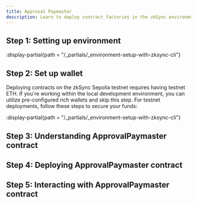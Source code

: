 ```yaml
---
title: Approval Paymaster
description: Learn to deploy contract factories in the zkSync environment.
---
```


## Step 1: Setting up environment
:display-partial{path = "/_partials/_environment-setup-with-zksync-cli"}

## Step 2: Set up wallet

Deploying contracts on the zkSync Sepolia testnet requires having testnet ETH.
If you're working within the local development environment,
you can utilize pre-configured rich wallets and skip this step.
For testnet deployments, follow these steps to secure your funds:

:display-partial{path = "/_partials/_environment-setup-with-zksync-cli"}

## Step 3: Understanding ApprovalPaymaster contract

## Step 4: Deploying ApprovalPaymaster contract

## Step 5: Interacting with ApprovalPaymaster contract
